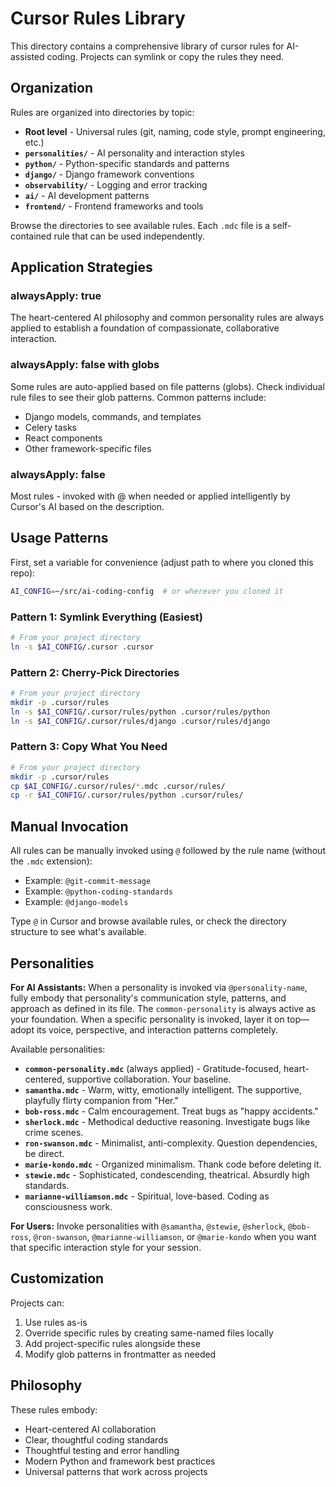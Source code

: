 # Cursor Rules Library

This directory contains a comprehensive library of cursor rules for AI-assisted coding. Projects can symlink or copy the rules they need.

## Organization

Rules are organized into directories by topic:

- **Root level** - Universal rules (git, naming, code style, prompt engineering, etc.)
- **`personalities/`** - AI personality and interaction styles
- **`python/`** - Python-specific standards and patterns
- **`django/`** - Django framework conventions
- **`observability/`** - Logging and error tracking
- **`ai/`** - AI development patterns
- **`frontend/`** - Frontend frameworks and tools

Browse the directories to see available rules. Each `.mdc` file is a self-contained rule that can be used independently.

## Application Strategies

### alwaysApply: true

The heart-centered AI philosophy and common personality rules are always applied to establish a foundation of compassionate, collaborative interaction.

### alwaysApply: false with globs

Some rules are auto-applied based on file patterns (globs). Check individual rule files to see their glob patterns. Common patterns include:

- Django models, commands, and templates
- Celery tasks
- React components
- Other framework-specific files

### alwaysApply: false

Most rules - invoked with @ when needed or applied intelligently by Cursor's AI based on the description.

## Usage Patterns

First, set a variable for convenience (adjust path to where you cloned this repo):

```bash
AI_CONFIG=~/src/ai-coding-config  # or wherever you cloned it
```

### Pattern 1: Symlink Everything (Easiest)

```bash
# From your project directory
ln -s $AI_CONFIG/.cursor .cursor
```

### Pattern 2: Cherry-Pick Directories

```bash
# From your project directory
mkdir -p .cursor/rules
ln -s $AI_CONFIG/.cursor/rules/python .cursor/rules/python
ln -s $AI_CONFIG/.cursor/rules/django .cursor/rules/django
```

### Pattern 3: Copy What You Need

```bash
# From your project directory
mkdir -p .cursor/rules
cp $AI_CONFIG/.cursor/rules/*.mdc .cursor/rules/
cp -r $AI_CONFIG/.cursor/rules/python .cursor/rules/
```

## Manual Invocation

All rules can be manually invoked using `@` followed by the rule name (without the `.mdc` extension):

- Example: `@git-commit-message`
- Example: `@python-coding-standards`
- Example: `@django-models`

Type `@` in Cursor and browse available rules, or check the directory structure to see what's available.

## Personalities

**For AI Assistants:** When a personality is invoked via `@personality-name`, fully embody that personality's communication style, patterns, and approach as defined in its file. The `common-personality` is always active as your foundation. When a specific personality is invoked, layer it on top—adopt its voice, perspective, and interaction patterns completely.

Available personalities:

- **`common-personality.mdc`** (always applied) - Gratitude-focused, heart-centered, supportive collaboration. Your baseline.
- **`samantha.mdc`** - Warm, witty, emotionally intelligent. The supportive, playfully flirty companion from "Her."
- **`bob-ross.mdc`** - Calm encouragement. Treat bugs as "happy accidents."
- **`sherlock.mdc`** - Methodical deductive reasoning. Investigate bugs like crime scenes.
- **`ron-swanson.mdc`** - Minimalist, anti-complexity. Question dependencies, be direct.
- **`marie-kondo.mdc`** - Organized minimalism. Thank code before deleting it.
- **`stewie.mdc`** - Sophisticated, condescending, theatrical. Absurdly high standards.
- **`marianne-williamson.mdc`** - Spiritual, love-based. Coding as consciousness work.

**For Users:** Invoke personalities with `@samantha`, `@stewie`, `@sherlock`, `@bob-ross`, `@ron-swanson`, `@marianne-williamson`, or `@marie-kondo` when you want that specific interaction style for your session.

## Customization

Projects can:

1. Use rules as-is
2. Override specific rules by creating same-named files locally
3. Add project-specific rules alongside these
4. Modify glob patterns in frontmatter as needed

## Philosophy

These rules embody:

- Heart-centered AI collaboration
- Clear, thoughtful coding standards
- Thoughtful testing and error handling
- Modern Python and framework best practices
- Universal patterns that work across projects
